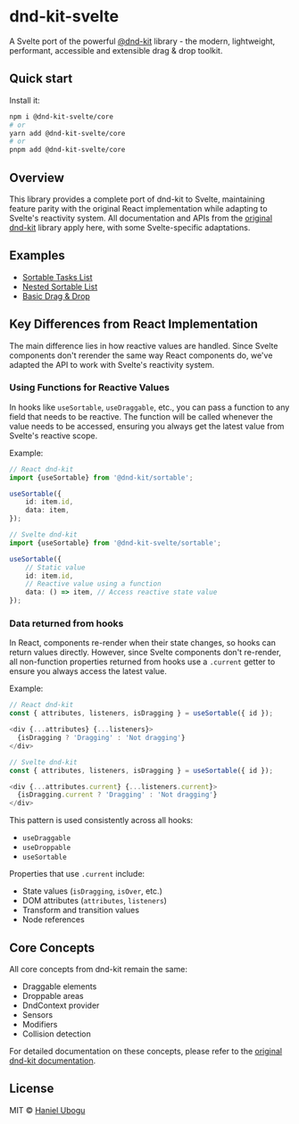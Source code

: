 # dnd-kit-svelte

A Svelte port of the powerful [@dnd-kit][dnd-kit] library - the modern, lightweight, performant, accessible and extensible drag & drop toolkit.

## Quick start

Install it:

```bash
npm i @dnd-kit-svelte/core
# or
yarn add @dnd-kit-svelte/core
# or
pnpm add @dnd-kit-svelte/core
```

## Overview

This library provides a complete port of dnd-kit to Svelte, maintaining feature parity with the original React implementation while adapting to Svelte's reactivity system. All documentation and APIs from the [original dnd-kit][dnd-kit-docs] library apply here, with some Svelte-specific adaptations.

## Examples

- [Sortable Tasks List](docs/src/lib/components/examples/sortable/sortable-list.svelte)
- [Nested Sortable List](docs/src/lib/components/examples/nested/draggable-containers.svelte)
- [Basic Drag & Drop](docs/src/lib/components/examples/basic/basic.svelte)

## Key Differences from React Implementation

The main difference lies in how reactive values are handled. Since Svelte components don't rerender the same way React components do, we've adapted the API to work with Svelte's reactivity system.

### Using Functions for Reactive Values

In hooks like `useSortable`, `useDraggable`, etc., you can pass a function to any field that needs to be reactive. The function will be called whenever the value needs to be accessed, ensuring you always get the latest value from Svelte's reactive scope.

Example:

```ts
// React dnd-kit
import {useSortable} from '@dnd-kit/sortable';

useSortable({
	id: item.id,
	data: item,
});

// Svelte dnd-kit
import {useSortable} from '@dnd-kit-svelte/sortable';

useSortable({
	// Static value
	id: item.id,
	// Reactive value using a function
	data: () => item, // Access reactive state value
});
```

### Data returned from hooks

In React, components re-render when their state changes, so hooks can return values directly. However, since Svelte components don't re-render, all non-function properties returned from hooks use a `.current` getter to ensure you always access the latest value.

Example:

```ts
// React dnd-kit
const { attributes, listeners, isDragging } = useSortable({ id });

<div {...attributes} {...listeners}>
  {isDragging ? 'Dragging' : 'Not dragging'}
</div>

// Svelte dnd-kit
const { attributes, listeners, isDragging } = useSortable({ id });

<div {...attributes.current} {...listeners.current}>
  {isDragging.current ? 'Dragging' : 'Not dragging'}
</div>
```

This pattern is used consistently across all hooks:

- `useDraggable`
- `useDroppable`
- `useSortable`

Properties that use `.current` include:

- State values (`isDragging`, `isOver`, etc.)
- DOM attributes (`attributes`, `listeners`)
- Transform and transition values
- Node references

## Core Concepts

All core concepts from dnd-kit remain the same:

- Draggable elements
- Droppable areas
- DndContext provider
- Sensors
- Modifiers
- Collision detection

For detailed documentation on these concepts, please refer to the [original dnd-kit documentation][dnd-kit-docs].

## License

MIT © [Haniel Ubogu](https://github.com/HanielU)

[dnd-kit]: https://github.com/clauderic/dnd-kit
[dnd-kit-docs]: https://docs.dndkit.com/
